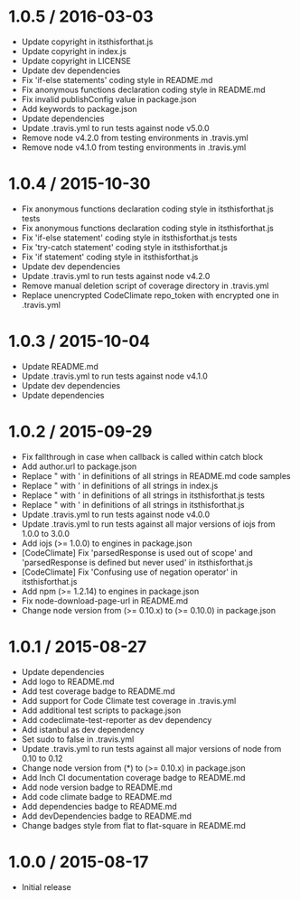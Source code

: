 1.0.5 / 2016-03-03
==================

* Update copyright in itsthisforthat.js
* Update copyright in index.js
* Update copyright in LICENSE
* Update dev dependencies
* Fix 'if-else statements' coding style in README.md
* Fix anonymous functions declaration coding style in README.md
* Fix invalid publishConfig value in package.json
* Add keywords to package.json
* Update dependencies
* Update .travis.yml to run tests against node v5.0.0
* Remove node v4.2.0 from testing environments in .travis.yml
* Remove node v4.1.0 from testing environments in .travis.yml


1.0.4 / 2015-10-30
==================

* Fix anonymous functions declaration coding style in itsthisforthat.js tests
* Fix anonymous functions declaration coding style in itsthisforthat.js
* Fix 'if-else statement' coding style in itsthisforthat.js tests
* Fix 'try-catch statement' coding style in itsthisforthat.js
* Fix 'if statement' coding style in itsthisforthat.js
* Update dev dependencies
* Update .travis.yml to run tests against node v4.2.0
* Remove manual deletion script of coverage directory in .travis.yml
* Replace unencrypted CodeClimate repo_token with encrypted one in .travis.yml

1.0.3 / 2015-10-04
==================

* Update README.md
* Update .travis.yml to run tests against node v4.1.0
* Update dev dependencies
* Update dependencies

1.0.2 / 2015-09-29
==================

* Fix fallthrough in case when callback is called within catch block
* Add author.url to package.json
* Replace " with ' in definitions of all strings in README.md code samples
* Replace " with ' in definitions of all strings in index.js
* Replace " with ' in definitions of all strings in itsthisforthat.js tests
* Replace " with ' in definitions of all strings in itsthisforthat.js
* Update .travis.yml to run tests against node v4.0.0
* Update .travis.yml to run tests against all major versions of iojs from 1.0.0 to 3.0.0
* Add iojs (>= 1.0.0) to engines in package.json
* [CodeClimate] Fix 'parsedResponse is used out of scope' and 'parsedResponse is defined but never used' in itsthisforthat.js
* [CodeClimate] Fix 'Confusing use of negation operator' in itsthisforthat.js
* Add npm (>= 1.2.14) to engines in package.json
* Fix node-download-page-url in README.md
* Change node version from (>= 0.10.x) to (>= 0.10.0) in package.json

1.0.1 / 2015-08-27
==================

* Update dependencies
* Add logo to README.md
* Add test coverage badge to README.md
* Add support for Code Climate test coverage in .travis.yml
* Add additional test scripts to package.json
* Add codeclimate-test-reporter as dev dependency
* Add istanbul as dev dependency
* Set sudo to false in .travis.yml
* Update .travis.yml to run tests against all major versions of node from 0.10 to 0.12
* Change node version from (*) to (>= 0.10.x) in package.json
* Add Inch CI documentation coverage badge to README.md
* Add node version badge to README.md
* Add code climate badge to README.md
* Add dependencies badge to README.md
* Add devDependencies badge to README.md
* Change badges style from flat to flat-square in README.md

1.0.0 / 2015-08-17
==================

* Initial release